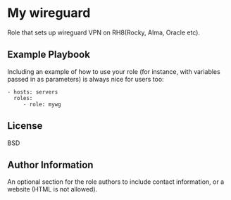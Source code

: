 My wireguard
=========

Role that sets up wireguard VPN on RH8(Rocky, Alma, Oracle etc).


Example Playbook
----------------

Including an example of how to use your role (for instance, with variables passed in as parameters) is always nice for users too:

    - hosts: servers
      roles:
         - role: mywg

License
-------

BSD

Author Information
------------------

An optional section for the role authors to include contact information, or a website (HTML is not allowed).
